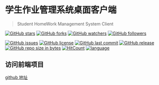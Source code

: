 # 学生作业管理系统桌面客户端

> Student HomeWork Management System Client

[![GitHub stars](https://img.shields.io/github/stars/itning/shw_client_desktop.svg?style=social&label=Stars)](https://github.com/itning/shw_client_desktop/stargazers)
[![GitHub forks](https://img.shields.io/github/forks/itning/shw_client_desktop.svg?style=social&label=Fork)](https://github.com/itning/shw_client_desktop/network/members)
[![GitHub watchers](https://img.shields.io/github/watchers/itning/shw_client_desktop.svg?style=social&label=Watch)](https://github.com/itning/shw_client_desktop/watchers)
[![GitHub followers](https://img.shields.io/github/followers/itning.svg?style=social&label=Follow)](https://github.com/itning?tab=followers)

[![GitHub issues](https://img.shields.io/github/issues/itning/shw_client_desktop.svg)](https://github.com/itning/shw_client_desktop/issues)
[![GitHub license](https://img.shields.io/github/license/itning/shw_client_desktop.svg)](https://github.com/itning/shw_client_desktop/blob/master/LICENSE)
[![GitHub last commit](https://img.shields.io/github/last-commit/itning/shw_client_desktop.svg)](https://github.com/itning/shw_client_desktop/commits)
[![GitHub release](https://img.shields.io/github/release/itning/shw_client_desktop.svg)](https://github.com/itning/shw_client_desktop/releases)
[![GitHub repo size in bytes](https://img.shields.io/github/repo-size/itning/shw_client_desktop.svg)](https://github.com/itning/shw_client_desktop)
[![HitCount](http://hits.dwyl.io/itning/shw_client_desktop.svg)](http://hits.dwyl.io/itning/shw_client_desktop)
[![language](https://img.shields.io/badge/language-JavaScript-green.svg)](https://github.com/itning/shw_client_desktop)

## 访问前端项目

[github 地址](https://github.com/itning/shw_client)
